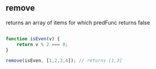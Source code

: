 ## remove

returns an array of items for which predFunc returns false

```javascript

function isEven(v) {
    return v % 2 === 0;
}

remove(isEven, [1,2,3,4]); // returns [1,3]

```
